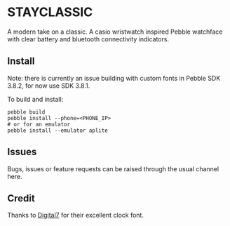 # STAYCLASSIC

A modern take on a classic. A casio wristwatch inspired Pebble watchface with clear battery and bluetooth connectivity indicators.

## Install

Note: there is currently an issue building with custom fonts in Pebble SDK 3.8.2, for now use SDK 3.8.1.

To build and install:

    pebble build
    pebble install --phone=<PHONE_IP>
    # or for an emulator
    pebble install --emulator aplite

## Issues

Bugs, issues or feature requests can be raised through the usual channel here.

## Credit

Thanks to [Digital7](http://www.dafont.com/digital-7.font) for their excellent clock font.